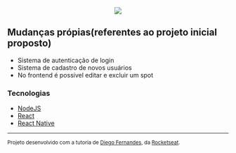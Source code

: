 <div align="center">
    <a title="Semana OmniStack 9" href="https://github.com/Rocketseat/semana-omnistack-9">
        <img src="https://github.com/Rocketseat/semana-omnistack-9/blob/master/.github/logo.png">
    </a>
</div>

## Mudanças própias(referentes ao projeto inicial proposto)
   * Sistema de autenticação de login
   * Sistema de cadastro de novos usuários
   * No frontend é possivel editar e excluir um spot

### Tecnologias
   * [NodeJS](https://nodejs.org/en/)
   * [React](https://reactjs.org/)
   * [React Native](https://facebook.github.io/react-native/)

---
<sup>Projeto desenvolvido com a tutoria de [Diego Fernandes](https://github.com/diego3g), da [Rocketseat](rocketseat.com.br).</sup>
